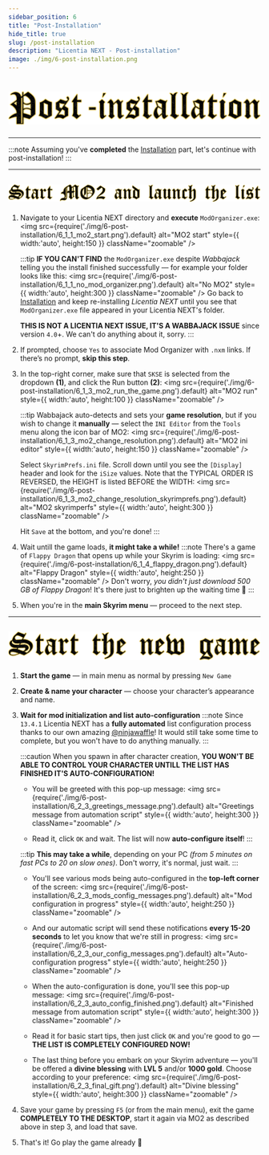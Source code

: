```yaml
---
sidebar_position: 6
title: "Post-Installation"
hide_title: true
slug: /post-installation
description: "Licentia NEXT - Post-installation"
image: ./img/6-post-installation.png
---
```


# ![Post-Installation](./img/6-post-installation.png)

---

:::note
Assuming you've **completed** the [Installation](/installation) part, let's continue with post-installation!
:::

---

## ![Start MO2 and launch the list](./img/6-post-installation/6-1-start-mo2-and-launch-the-list.png)

1. Navigate to your Licentia NEXT directory and **execute** `ModOrganizer.exe`:
    <img 
        src={require('./img/6-post-installation/6_1_1_mo2_start.png').default}
        alt="MO2 start"
        style={{ width:'auto', height:150 }}
        className="zoomable"
    />

    :::tip
    **IF YOU CAN'T FIND** the `ModOrganizer.exe` despite *Wabbajack* telling you the install finished successfully &mdash; for example your folder looks like this:
        <img 
            src={require('./img/6-post-installation/6_1_1_no_mod_organizer.png').default}
            alt="No MO2"
            style={{ width:'auto', height:300 }}
            className="zoomable"
        />
    Go back to [Installation](installation/installing-and-configuring-wabbajack) and keep re-installing _Licentia NEXT_ until you see that `ModOrganizer.exe` file appeared in your Licentia NEXT's folder.

    **THIS IS NOT A LICENTIA NEXT ISSUE, IT'S A WABBAJACK ISSUE** since version `4.0`+. We can't do anything about it, sorry.
    :::

2. If prompted, choose `Yes` to associate Mod Organizer with `.nxm` links. If there’s no prompt, **skip this step**.

3. In the top-right corner, make sure that `SKSE` is selected from the dropdown **(1)**, and click the Run button **(2)**:
    <img 
        src={require('./img/6-post-installation/6_1_3_mo2_run_the_game.png').default}
        alt="MO2 run"
        style={{ width:'auto', height:100 }}
        className="zoomable"
    />

    :::tip
    Wabbajack auto-detects and sets your **game resolution**, but if you wish to change it **manually** &mdash; select the `INI Editor` from the `Tools` menu along the icon bar of MO2:
        <img 
            src={require('./img/6-post-installation/6_1_3_mo2_change_resolution.png').default}
            alt="MO2 ini editor"
            style={{ width:'auto', height:150 }}
            className="zoomable"
        />

    Select `SkyrimPrefs.ini` file. Scroll down until you see the `[Display]` header and look for the `iSize` values. Note that the TYPICAL ORDER IS REVERSED, the HEIGHT is listed BEFORE the WIDTH:
        <img 
            src={require('./img/6-post-installation/6_1_3_mo2_change_resolution_skyrimprefs.png').default}
            alt="MO2 skyrimperfs"
            style={{ width:'auto', height:300 }}
            className="zoomable"
        />

    Hit `Save` at the bottom, and you're done!
    :::

4. Wait untill the game loads, **it might take a while!** 
    :::note
    There's a game of `Flappy Dragon` that opens up while your Skyrim is loading:
    <img 
        src={require('./img/6-post-installation/6_1_4_flappy_dragon.png').default}
        alt="Flappy Dragon"
        style={{ width:'auto', height:250 }}
        className="zoomable"
    />
    Don't worry, _you didn't just download 500 GB of Flappy Dragon_!
    It's there just to brighten up the waiting time :dragon_face:
    :::

5. When you're in the **main Skyrim menu** &mdash; proceed to the next step.

---

## ![Start the new game](./img/6-post-installation/6-2-start-the-new-game.png)

1. **Start the game** &mdash; in main menu as normal by pressing `New Game`

2. **Create & name your character** &mdash; choose your character’s appearance and name.

3. **Wait for mod initialization and list auto-configuration**
    :::note
    Since `13.4.1` Licentia NEXT has a **fully automated** list configuration process thanks to our own amazing [@ninjawaffle](https://next.nexusmods.com/profile/ninjawaffle1?gameId=1704)! It would still take some time to complete, but you won't have to do anything manually.
    :::

    :::caution
    When you spawn in after character creation, **YOU WON'T BE ABLE TO CONTROL YOUR CHARACTER UNTILL THE LIST HAS FINISHED IT'S AUTO-CONFIGURATION!**

    - You will be greeted with this pop-up message:
        <img 
            src={require('./img/6-post-installation/6_2_3_greetings_message.png').default}
            alt="Greetings message from automation script"
            style={{ width:'auto', height:300 }}
            className="zoomable"
        />

    - Read it, click `OK` and wait. The list will now **auto-configure itself**!
    :::

    :::tip
    **This may take a while**, depending on your PC _(from 5 minutes on fast PCs to 20 on slow ones)_. Don't worry, it's normal, just wait.
    :::

    - You'll see various mods being auto-configured in the **top-left corner** of the screen:
        <img 
            src={require('./img/6-post-installation/6_2_3_mods_config_messages.png').default}
            alt="Mod configuration in progress"
            style={{ width:'auto', height:250 }}
            className="zoomable"
        />

    - And our automatic script will send these notifications **every 15-20 seconds** to let you know that we're still in progress:
        <img 
            src={require('./img/6-post-installation/6_2_3_our_config_messages.png').default}
            alt="Auto-configuration progress"
            style={{ width:'auto', height:250 }}
            className="zoomable"
        />

    - When the auto-configuration is done, you'll see this pop-up message:
        <img 
            src={require('./img/6-post-installation/6_2_3_auto_config_finished.png').default}
            alt="Finished message from automation script"
            style={{ width:'auto', height:300 }}
            className="zoomable"
        />

    - Read it for basic start tips, then just click `OK` and you're good to go &mdash; **THE LIST IS COMPLETELY CONFIGURED NOW!**

    - The last thing before you embark on your Skyrim adventure &mdash; you'll be offered a **divine blessing** with **LVL 5** and/or **1000 gold**. Choose according to your preference:
        <img 
            src={require('./img/6-post-installation/6_2_3_final_gift.png').default}
            alt="Divine blessing"
            style={{ width:'auto', height:300 }}
            className="zoomable"
        />

4. Save your game by pressing `F5` (or from the main menu), exit the game **COMPLETELY TO THE DESKTOP**, start it again via MO2 as described above in step 3, and load that save.

5. That's it! Go play the game already :birthday: